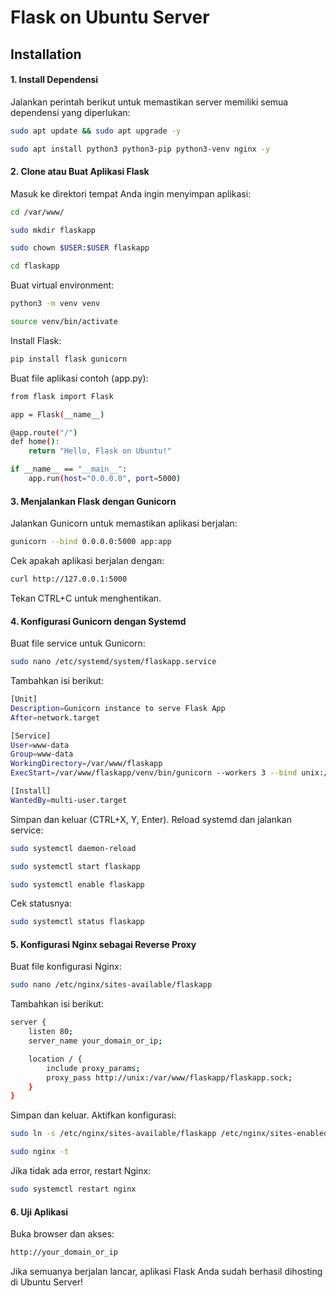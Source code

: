 # Flask on Ubuntu Server

## Installation

#### 1. Install Dependensi
Jalankan perintah berikut untuk memastikan server memiliki semua dependensi yang diperlukan:
```sh
sudo apt update && sudo apt upgrade -y
```
```sh
sudo apt install python3 python3-pip python3-venv nginx -y
```
#### 2. Clone atau Buat Aplikasi Flask
Masuk ke direktori tempat Anda ingin menyimpan aplikasi:
```sh
cd /var/www/
```
```sh
sudo mkdir flaskapp
```
```sh
sudo chown $USER:$USER flaskapp
```
```sh
cd flaskapp
```
Buat virtual environment:
```sh
python3 -m venv venv
```
```sh
source venv/bin/activate
```
Install Flask:
```sh
pip install flask gunicorn
````
Buat file aplikasi contoh (app.py):
```sh
from flask import Flask

app = Flask(__name__)

@app.route("/")
def home():
    return "Hello, Flask on Ubuntu!"

if __name__ == "__main__":
    app.run(host="0.0.0.0", port=5000)

````
#### 3. Menjalankan Flask dengan Gunicorn
Jalankan Gunicorn untuk memastikan aplikasi berjalan:
```sh
gunicorn --bind 0.0.0.0:5000 app:app
````
Cek apakah aplikasi berjalan dengan:
```sh
curl http://127.0.0.1:5000
````
Tekan CTRL+C untuk menghentikan.
#### 4. Konfigurasi Gunicorn dengan Systemd
Buat file service untuk Gunicorn:
```sh
sudo nano /etc/systemd/system/flaskapp.service
````
Tambahkan isi berikut:
```sh
[Unit]
Description=Gunicorn instance to serve Flask App
After=network.target

[Service]
User=www-data
Group=www-data
WorkingDirectory=/var/www/flaskapp
ExecStart=/var/www/flaskapp/venv/bin/gunicorn --workers 3 --bind unix:/var/www/flaskapp/flaskapp.sock -m 007 app:app

[Install]
WantedBy=multi-user.target

````
Simpan dan keluar (CTRL+X, Y, Enter).
Reload systemd dan jalankan service:
```sh
sudo systemctl daemon-reload
````
```sh
sudo systemctl start flaskapp
````
```sh
sudo systemctl enable flaskapp
````
Cek statusnya:
```sh
sudo systemctl status flaskapp
````
#### 5. Konfigurasi Nginx sebagai Reverse Proxy
Buat file konfigurasi Nginx:
```sh
sudo nano /etc/nginx/sites-available/flaskapp
````
Tambahkan isi berikut:
```sh
server {
    listen 80;
    server_name your_domain_or_ip;

    location / {
        include proxy_params;
        proxy_pass http://unix:/var/www/flaskapp/flaskapp.sock;
    }
}

````
Simpan dan keluar.
Aktifkan konfigurasi:
```sh
sudo ln -s /etc/nginx/sites-available/flaskapp /etc/nginx/sites-enabled
````
```sh
sudo nginx -t
````
Jika tidak ada error, restart Nginx:
```sh
sudo systemctl restart nginx
````
#### 6. Uji Aplikasi
Buka browser dan akses:
```sh
http://your_domain_or_ip
````
Jika semuanya berjalan lancar, aplikasi Flask Anda sudah berhasil dihosting di Ubuntu Server!
